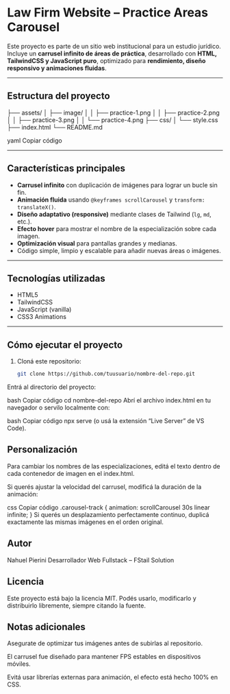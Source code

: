 # Law Firm Website – Practice Areas Carousel

Este proyecto es parte de un sitio web institucional para un estudio jurídico.  
Incluye un **carrusel infinito de áreas de práctica**, desarrollado con **HTML, TailwindCSS y JavaScript puro**, optimizado para **rendimiento, diseño responsivo y animaciones fluidas**.

---

## Estructura del proyecto

├── assets/
│ ├── image/
│ │ ├── practice-1.png
│ │ ├── practice-2.png
│ │ ├── practice-3.png
│ │ └── practice-4.png
├── css/
│ └── style.css
├── index.html
└── README.md

yaml
Copiar código

---

## Características principales

- **Carrusel infinito** con duplicación de imágenes para lograr un bucle sin fin.
- **Animación fluida** usando `@keyframes scrollCarousel` y `transform: translateX()`.
- **Diseño adaptativo (responsive)** mediante clases de Tailwind (`lg`, `md`, etc.).
- **Efecto hover** para mostrar el nombre de la especialización sobre cada imagen.
- **Optimización visual** para pantallas grandes y medianas.
- Código simple, limpio y escalable para añadir nuevas áreas o imágenes.

---

## Tecnologías utilizadas

- HTML5  
- TailwindCSS  
- JavaScript (vanilla)  
- CSS3 Animations

---

## Cómo ejecutar el proyecto

1. Cloná este repositorio:
   ```bash
   git clone https://github.com/tuusuario/nombre-del-repo.git
Entrá al directorio del proyecto:

bash
Copiar código
cd nombre-del-repo
Abrí el archivo index.html en tu navegador o servilo localmente con:

bash
Copiar código
npx serve
(o usá la extensión “Live Server” de VS Code).

## Personalización
Para cambiar los nombres de las especializaciones, editá el texto dentro de cada contenedor de imagen en el index.html.

Si querés ajustar la velocidad del carrusel, modificá la duración de la animación:

css
Copiar código
.carousel-track {
    animation: scrollCarousel 30s linear infinite;
}
Si querés un desplazamiento perfectamente continuo, duplicá exactamente las mismas imágenes en el orden original.

##  Autor
Nahuel Pierini
Desarrollador Web Fullstack – FStail Solution

## Licencia
Este proyecto está bajo la licencia MIT.
Podés usarlo, modificarlo y distribuirlo libremente, siempre citando la fuente.

## Notas adicionales
Asegurate de optimizar tus imágenes antes de subirlas al repositorio.

El carrusel fue diseñado para mantener FPS estables en dispositivos móviles.

Evitá usar librerías externas para animación, el efecto está hecho 100% en CSS.
